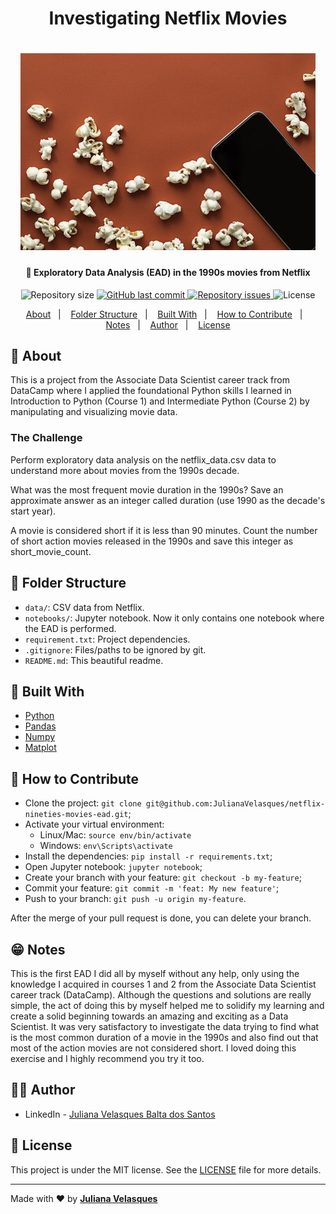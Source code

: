 <h1 align="center"> Investigating Netflix Movies <h1>
<div align="center">
  <img alt="red screen with popcorn and a movie" src="redpopcorn.jpg" />
</div>
<h4 align="center">
  🚀 Exploratory Data Analysis (EAD) in the 1990s movies from Netflix
</h4>

<p align="center">
  
  <img alt="Repository size" src="https://img.shields.io/github/repo-size/JulianaVelasques/netflix-nineties-movies-ead">
  
  <a href="https://github.com/JulianaVelasques/netflix-nineties-movies-ead/commits/main">
    <img alt="GitHub last commit" src="https://img.shields.io/github/last-commit/JulianaVelasques/netflix-nineties-movies-ead">
  </a>

  <a href="https://github.com/JulianaVelasques/netflix-nineties-movies-ead/issues">
    <img alt="Repository issues" src="https://img.shields.io/github/issues/JulianaVelasques/netflix-nineties-movies-ead">
  </a>

  <img alt="License" src="https://img.shields.io/badge/license-MIT-brightgreen">
</p>

<p align="center">
  <a href="#page_with_curl-about">About</a>&nbsp;&nbsp;&nbsp;|&nbsp;&nbsp;&nbsp;
  <a href="#construction-folder-structuret">Folder Structure</a>&nbsp;&nbsp;&nbsp;|&nbsp;&nbsp;&nbsp;
  <a href="#wrench-built-with">Built With</a>&nbsp;&nbsp;&nbsp;|&nbsp;&nbsp;&nbsp;
  <a href="#-how-to-contribute">How to Contribute</a>&nbsp;&nbsp;&nbsp;|&nbsp;&nbsp;&nbsp;
  <a href="#grin-notes">Notes</a>&nbsp;&nbsp;&nbsp;|&nbsp;&nbsp;&nbsp;
  <a href="#woman_technologist-author">Author</a>&nbsp;&nbsp;&nbsp;|&nbsp;&nbsp;&nbsp;
  <a href="#memo-license">License</a>
</p>
 
## :page_with_curl: About
This is a project from the Associate Data Scientist career track from DataCamp where 
I applied the foundational Python skills I learned in Introduction to Python (Course 1) and Intermediate Python (Course 2) by manipulating and visualizing movie data.

### The Challenge
Perform exploratory data analysis on the netflix_data.csv data to understand more about movies from the 1990s decade.

What was the most frequent movie duration in the 1990s? Save an approximate answer as an integer called duration (use 1990 as the decade's start year).

A movie is considered short if it is less than 90 minutes. Count the number of short action movies released in the 1990s and save this integer as short_movie_count.


## :construction: Folder Structure
- `data/`: CSV data from Netflix.
- `notebooks/`: Jupyter notebook. Now it only contains one notebook where the EAD is performed.
- `requirement.txt`: Project dependencies.
- `.gitignore`: Files/paths to be ignored by git.  
- `README.md`: This beautiful readme.

## :wrench: Built With
- [Python](https://docs.python.org)
- [Pandas](https://pandas.pydata.org)
- [Numpy](https://numpy.org/)
- [Matplot](https://matplotlib.org/)

## 🤔 How to Contribute

- Clone the project: `git clone git@github.com:JulianaVelasques/netflix-nineties-movies-ead.git`;
- Activate your virtual environment:
  - Linux/Mac: `source env/bin/activate`
  - Windows: `env\Scripts\activate `
- Install the dependencies: `pip install -r requirements.txt`;
- Open Jupyter notebook: `jupyter notebook`;
- Create your branch with your feature: `git checkout -b my-feature`;
- Commit your feature: `git commit -m 'feat: My new feature'`;
- Push to your branch: `git push -u origin my-feature`.

After the merge of your pull request is done, you can delete your branch.

## :grin: Notes
This is the first EAD I did all by myself without any help, only using the knowledge I acquired in courses 1 and 2 from the Associate Data Scientist career track (DataCamp). Although
the questions and solutions are really simple, the act of doing this by myself helped me to solidify my learning and create a solid beginning towards an amazing and exciting as a Data Scientist.
It was very satisfactory to investigate the data trying to find what is the most common duration of a movie in the 1990s and also find out that most of the action movies are not considered short.
I loved doing this exercise and I highly recommend you try it too.

## :woman_technologist: Author
- LinkedIn - [Juliana Velasques Balta dos Santos](https://www.linkedin.com/in/julianavelasquesbalta/)
  
## :memo: License

This project is under the MIT license. See the [LICENSE](LICENSE.md) file for more details.

---

Made with ♥ by <tr>
    <td align="center"><a href="https://github.com/JulianaVelasques"><b>Juliana Velasques</b></a><br /></td>
<tr>
